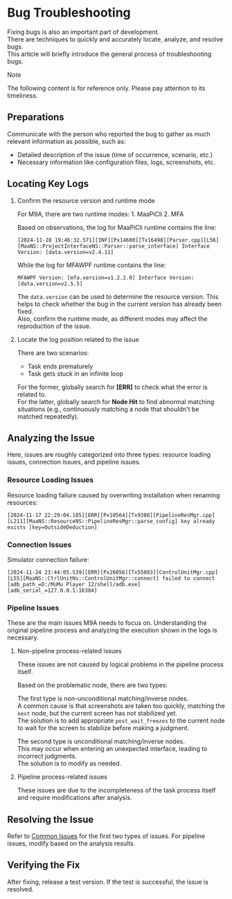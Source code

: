 # Bug Troubleshooting

Fixing bugs is also an important part of development.  
There are techniques to quickly and accurately locate, analyze, and resolve bugs.  
This article will briefly introduce the general process of troubleshooting bugs.

> [!NOTE]
>
> The following content is for reference only. Please pay attention to its timeliness.

## Preparations

Communicate with the person who reported the bug to gather as much relevant information as possible, such as:

- Detailed description of the issue (time of occurrence, scenario, etc.)
- Necessary information like configuration files, logs, screenshots, etc.

## Locating Key Logs

1. Confirm the resource version and runtime mode

   For M9A, there are two runtime modes: 1. MaaPiCli 2. MFA

   Based on observations, the log for MaaPiCli runtime contains the line:

   ```plaintext
   [2024-11-28 19:46:32.571][INF][Px14600][Tx16498][Parser.cpp][L56][MaaNS::ProjectInterfaceNS::Parser::parse_interface] Interface Version: [data.version=v2.4.11]
   ```

   While the log for MFAWPF runtime contains the line:

   ```plaintext
   MFAWPF Version: [mfa.version=v1.2.2.0] Interface Version: [data.version=v2.5.5] 
   ```

   The `data.version` can be used to determine the resource version. This helps to check whether the bug in the current version has already been fixed.  
   Also, confirm the runtime mode, as different modes may affect the reproduction of the issue.

2. Locate the log position related to the issue

   There are two scenarios:
   - Task ends prematurely
   - Task gets stuck in an infinite loop

   For the former, globally search for **[ERR]** to check what the error is related to.  
   For the latter, globally search for **Node Hit** to find abnormal matching situations (e.g., continuously matching a node that shouldn't be matched repeatedly).

## Analyzing the Issue

Here, issues are roughly categorized into three types: resource loading issues, connection issues, and pipeline issues.

### Resource Loading Issues

Resource loading failure caused by overwriting installation when renaming resources:

```log
[2024-11-17 22:29:04.185][ERR][Px10564][Tx9380][PipelineResMgr.cpp][L211][MaaNS::ResourceNS::PipelineResMgr::parse_config] key already exists [key=OutsideDeduction] 
```

### Connection Issues

Simulator connection failure:

```log
[2024-11-24 23:44:05.539][ERR][Px26056][Tx55883][ControlUnitMgr.cpp][L55][MaaNS::CtrlUnitNs::ControlUnitMgr::connect] failed to connect [adb_path_=D:/MuMu Player 12/shell/adb.exe] [adb_serial_=127.0.0.1:16384]
```

### Pipeline Issues

These are the main issues M9A needs to focus on. Understanding the original pipeline process and analyzing the execution shown in the logs is necessary.

1. Non-pipeline process-related issues

   These issues are not caused by logical problems in the pipeline process itself.

   Based on the problematic node, there are two types:

   The first type is non-unconditional matching/inverse nodes.  
   A common cause is that screenshots are taken too quickly, matching the `next` node, but the current screen has not stabilized yet.  
   The solution is to add appropriate `post_wait_freezes` to the current node to wait for the screen to stabilize before making a judgment.

   The second type is unconditional matching/inverse nodes.  
   This may occur when entering an unexpected interface, leading to incorrect judgments.  
   The solution is to modify as needed.

2. Pipeline process-related issues

   These issues are due to the incompleteness of the task process itself and require modifications after analysis.

## Resolving the Issue

Refer to [Common Issues](../manual/faq.md) for the first two types of issues. For pipeline issues, modify based on the analysis results.

## Verifying the Fix

After fixing, release a test version. If the test is successful, the issue is resolved.
